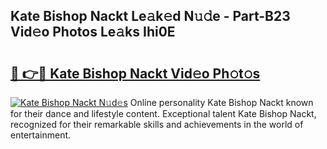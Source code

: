 ## Kate Bishop Nackt Le𝚊k𝚎d N𝚞𝚍e - Part-B23 Vid𝚎o Photos Le𝚊ks Ihi0E

# <h2><a href="http://fb0ohc.evod.top/?m=Kate+Bishop+Nackt">🔗 👉🔴 Kate Bishop Nackt Vid𝚎o Ph𝚘t𝚘s</a></h2>

[![Kate Bishop Nackt N𝚞d𝚎s](https://i.imgur.com/8V9OHl7.gif)](http://fb0ohc.evod.top/?m=Kate+Bishop+Nackt)
Online personality Kate Bishop Nackt known for their dance and lifestyle content. Exceptional talent Kate Bishop Nackt, recognized for their remarkable skills and achievements in the world of entertainment. 
